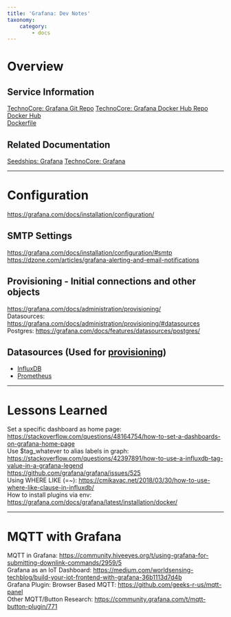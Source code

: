 ```yaml
---
title: 'Grafana: Dev Notes'
taxonomy:
    category:
        - docs
---
```


# Overview
## Service Information
[TechnoCore: Grafana Git Repo]()
[TechnoCore: Grafana Docker Hub Repo]()
[Docker Hub](https://hub.docker.com/r/grafana/grafana/tags)  
[Dockerfile](https://github.com/grafana/grafana/blob/master/Dockerfile)  

## Related Documentation
[Seedships: Grafana]()
[TechnoCore: Grafana]()

---

# Configuration
https://grafana.com/docs/installation/configuration/  

## SMTP Settings
https://grafana.com/docs/installation/configuration/#smtp  
https://dzone.com/articles/grafana-alerting-and-email-notifications  

## Provisioning - Initial connections and other objects
https://grafana.com/docs/administration/provisioning/  
Datasources: https://grafana.com/docs/administration/provisioning/#datasources  
Postgres: https://grafana.com/docs/features/datasources/postgres/  

## Datasources (Used for [provisioning](https://grafana.com/docs/administration/provisioning/#datasources))
- [InfluxDB](https://grafana.com/docs/features/datasources/influxdb/)  
- [Prometheus](https://grafana.com/docs/features/datasources/prometheus/)  

---

# Lessons Learned
Set a specific dashboard as home page: https://stackoverflow.com/questions/48164754/how-to-set-a-dashboards-on-grafana-home-page  
Use $tag_whatever to alias labels in graph: https://stackoverflow.com/questions/42397891/how-to-use-a-influxdb-tag-value-in-a-grafana-legend  
https://github.com/grafana/grafana/issues/525  
Using WHERE LIKE (=~): https://cmikavac.net/2018/03/30/how-to-use-where-like-clause-in-influxdb/  
How to install plugins via env: https://grafana.com/docs/grafana/latest/installation/docker/  

---

# MQTT with Grafana
MQTT in Grafana: https://community.hiveeyes.org/t/using-grafana-for-submitting-downlink-commands/2959/5  
Grafana as an IoT Dashboard: https://medium.com/worldsensing-techblog/build-your-iot-frontend-with-grafana-36b1113d7d4b  
Grafana Plugin: Browser Based MQTT: https://github.com/geeks-r-us/mqtt-panel  
Other MQTT/Button Research: https://community.grafana.com/t/mqtt-button-plugin/771  